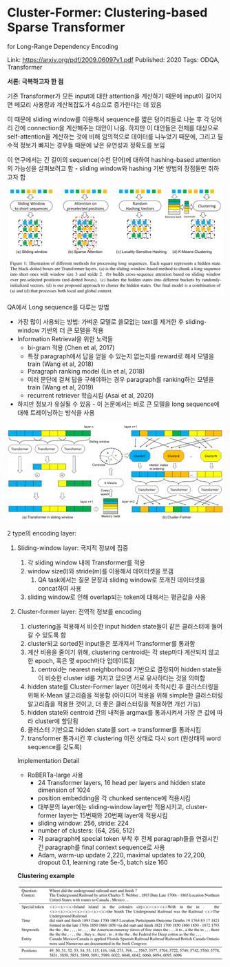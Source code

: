 # Cluster-Former: Clustering-based Sparse Transformer
for Long-Range Dependency Encoding

Link: https://arxiv.org/pdf/2009.06097v1.pdf
Published: 2020
Tags: ODQA, Transformer

**서론: 극복하고자 한 점**

기존 Transformer가 모든 input에 대한 attention을 계산하기 때문에 input이 길어지면 메모리 사용량과 계산복잡도가 4승으로 증가한다는 데 있음

이 때문에 sliding window를 이용해서 sequence를 짧은 덩어리들로 나눈 후 각 덩어리 간에 connection을 계산해주는 대안이 나옴. 하지만 이 대안들은 전체를 대상으로 self-attention을 계산하는 것에 비해 임의적으로 데이터를 나누었기 때문에, 그리고 필수적 정보가 빠지는 경우들 때문에 낮은 유연성과 정확도를 보임

이 연구에서는 긴 길이의 sequence(수천 단어)에 대하여 hashing-based attention의 가능성을 살펴보려고 함 - sliding window와 hashing 기반 방법의 장점들만 취하고자 함

![Cluster-Former%20Clustering-based%20Sparse%20Transformer%20e4271d1c0ad74d38b4374d31aab82336/Untitled.png](Cluster-Former%20Clustering-based%20Sparse%20Transformer%20e4271d1c0ad74d38b4374d31aab82336/Untitled.png)

QA에서 Long sequence를 다루는 방법

- 가장 많이 사용되는 방법: 가벼운 모델로 쓸모없는 text를 제거한 후 sliding-window 기반의 더 큰 모델을 적용
- Information Retrieval을 위한 노력들
    - bi-gram 적용 (Chen et al, 2017)
    - 특정 paragraph에서 답을 얻을 수 있는지 없는지를 reward로 해서 모델을 train (Wang et al, 2018)
    - Paragraph ranking model (Lin et al, 2018)
    - 여러 문단에 걸쳐 답을 구해야하는 경우 paragraph를 ranking하는 모델을 train (Wang et al, 2019)
    - recurrent retriever 학습시킴 (Asai et al, 2020)
- 하지만 정보가 유실될 수 있음 - 이 논문에서는 바로 큰 모델을 long sequence에 대해 트레이닝하는 방식을 사용

![Cluster-Former%20Clustering-based%20Sparse%20Transformer%20e4271d1c0ad74d38b4374d31aab82336/Untitled%201.png](Cluster-Former%20Clustering-based%20Sparse%20Transformer%20e4271d1c0ad74d38b4374d31aab82336/Untitled%201.png)

2 type의 encoding layer:

1. Sliding-window layer: 국지적 정보에 집중
    1. 각 sliding window 내에 Transformer를 적용
    2. window size(l)와 stride(m)를 이용해서 데이터셋을 쪼갬
        1. QA task에서는 질문 문장과 sliding window로 쪼개진 데이터셋을 concat하여 사용
    3. sliding window로 인해 overlap되는 token에 대해서는 평균값을 사용
2. Cluster-former layer: 전역적 정보를 encoding
    1. clustering을 적용해서 비슷한 input hidden state들이 같은 클러스터에 들어갈 수 있도록 함
    2. cluster되고 sorted된 input들은 쪼개져서 Transformer를 통과함
    3. 계산 비용을 줄이기 위해, clustering centroid는 각 step마다 계산되지 않고 한 epoch, 혹은 몇 epoch마다 업데이트됨
        1. centroid는 nearest neighborhood 기반으로 결정되어 hidden state들이 비슷한 cluster id를 가지고 있으면 서로 유사하다는 것을 의미함
    4. hidden state를 Cluster-Former layer 이전에서 축적시킨 후 클러스터링을 위해 K-Mean 알고리즘을 적용함 (아이디어 적용을 위해 simple한 클러스터링 알고리즘을 적용한 것이고, 더 좋은 클러스터링을 적용하면 개선 가능)
    5.  hidden state와 centroid 간의 내적을 argmax를 통과시켜서 가장 큰 값에 따라 cluster에 할당됨
    6. 클러스터 기반으로 hidden state를 sort → transformer를 통과시킴
    7. transformer 통과시킨 후 clustering 이전 상태로 다시 sort (원상태의 word sequence를 갖도록)

    Implementation Detail

    - RoBERTa-large 사용
        - 24 Transformer layers, 16 head per layers and hidden state dimension of 1024
        - position embedding을 각 chunked sentence에 적용시킴
        - 대부분의 layer에는 sliding-window layer만 적용시키고, cluster-former layer는 15번째와 20번째 layer에 적용시킴
        - sliding window: 256, stride: 224
        - number of clusters: {64, 256, 512}
        - 각 paragraph에 special token 부착 후 전체 paragraph들을 연결시킨 긴 paragraph를 final context sequence로 사용
        - Adam, warm-up update 2,220, maximal updates to 22,200, dropout 0.1, learning rate 5e-5, batch size 160

    **Clustering example**

    ![Cluster-Former%20Clustering-based%20Sparse%20Transformer%20e4271d1c0ad74d38b4374d31aab82336/Untitled%202.png](Cluster-Former%20Clustering-based%20Sparse%20Transformer%20e4271d1c0ad74d38b4374d31aab82336/Untitled%202.png)